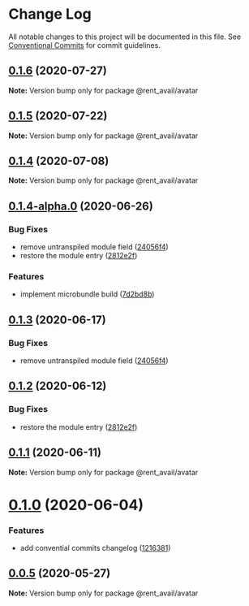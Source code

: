 # Change Log

All notable changes to this project will be documented in this file.
See [Conventional Commits](https://conventionalcommits.org) for commit guidelines.

## [0.1.6](https://github.com/rentalutions/elements/compare/@rent_avail/avatar@0.1.5...@rent_avail/avatar@0.1.6) (2020-07-27)

**Note:** Version bump only for package @rent_avail/avatar





## [0.1.5](https://github.com/rentalutions/elements/compare/@rent_avail/avatar@0.1.4...@rent_avail/avatar@0.1.5) (2020-07-22)

**Note:** Version bump only for package @rent_avail/avatar





## [0.1.4](https://github.com/rentalutions/elements/compare/@rent_avail/avatar@0.1.4-alpha.0...@rent_avail/avatar@0.1.4) (2020-07-08)

**Note:** Version bump only for package @rent_avail/avatar





## [0.1.4-alpha.0](https://github.com/rentalutions/elements/compare/@rent_avail/avatar@0.1.0...@rent_avail/avatar@0.1.4-alpha.0) (2020-06-26)


### Bug Fixes

* remove untranspiled module field ([24056f4](https://github.com/rentalutions/elements/commit/24056f4dcc4ab05fc8d0c604a0630d7b3a8aca3c))
* restore the module entry ([2812e2f](https://github.com/rentalutions/elements/commit/2812e2f5d71068ce37a8511d9b8c527b5d63efae))


### Features

* implement microbundle build ([7d2bd8b](https://github.com/rentalutions/elements/commit/7d2bd8b20990211f6d048a3f393d78ac15ce0142))





## [0.1.3](https://github.com/rentalutions/elements/compare/@rent_avail/avatar@0.1.2...@rent_avail/avatar@0.1.3) (2020-06-17)


### Bug Fixes

* remove untranspiled module field ([24056f4](https://github.com/rentalutions/elements/commit/24056f4dcc4ab05fc8d0c604a0630d7b3a8aca3c))





## [0.1.2](https://github.com/rentalutions/elements/compare/@rent_avail/avatar@0.1.1...@rent_avail/avatar@0.1.2) (2020-06-12)


### Bug Fixes

* restore the module entry ([2812e2f](https://github.com/rentalutions/elements/commit/2812e2f5d71068ce37a8511d9b8c527b5d63efae))





## [0.1.1](https://github.com/rentalutions/elements/compare/@rent_avail/avatar@0.1.0...@rent_avail/avatar@0.1.1) (2020-06-11)

**Note:** Version bump only for package @rent_avail/avatar





# [0.1.0](https://github.com/rentalutions/elements/compare/@rent_avail/avatar@0.0.4...@rent_avail/avatar@0.1.0) (2020-06-04)


### Features

* add convential commits changelog ([1216381](https://github.com/rentalutions/elements/commit/1216381d4e1bb8eb8dea4a2293a8bb84662195a9))





## [0.0.5](https://github.com/rentalutions/elements/compare/@rent_avail/avatar@0.0.4...@rent_avail/avatar@0.0.5) (2020-05-27)

**Note:** Version bump only for package @rent_avail/avatar
